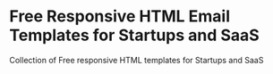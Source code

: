 # Free Responsive HTML Email Templates for Startups and SaaS
Collection of Free responsive HTML templates for Startups and SaaS
